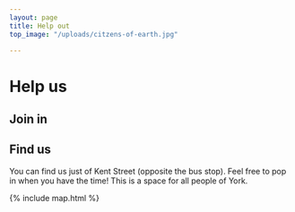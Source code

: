 ```yaml
---
layout: page
title: Help out
top_image: "/uploads/citzens-of-earth.jpg"

---
```

# Help us

## Join in

## Find us

You can find us just of Kent Street (opposite the bus stop). Feel free to
pop in when you have the time! This is a space for all people of York.

{% include map.html %}